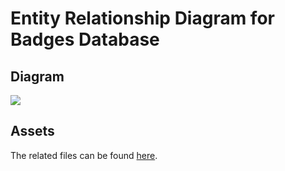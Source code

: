 # Entity Relationship Diagram for Badges Database

## Diagram

![](https://gitlab.com/fedora/websites-apps/fedora-badges/server/-/raw/main/docs/mdrn.png?ref_type=heads&inline=false)

## Assets

The related files can be found [here](https://gitlab.com/fedora/websites-apps/fedora-badges/server/-/blob/main/docs/mdrn.drawio?ref_type=heads).

